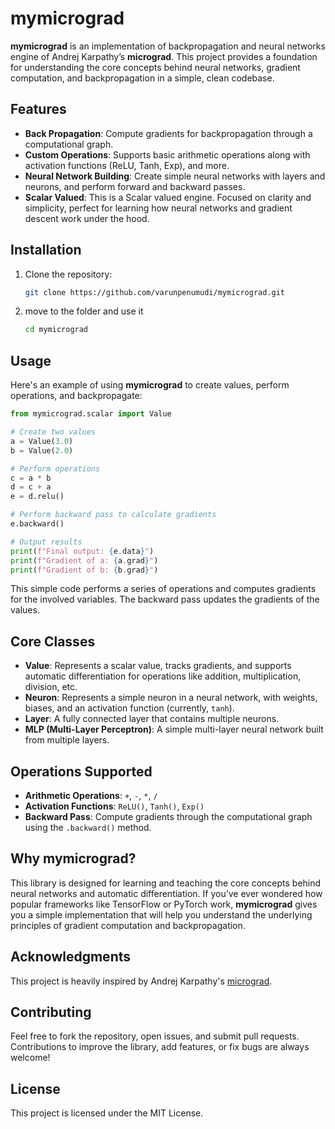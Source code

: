# **mymicrograd**

**mymicrograd** is an implementation of backpropagation and neural networks engine of Andrej Karpathy’s **micrograd**. This project provides a foundation for understanding the core concepts behind neural networks, gradient computation, and backpropagation in a simple, clean codebase.

## **Features**

- **Back Propagation**: Compute gradients for backpropagation through a computational graph.
- **Custom Operations**: Supports basic arithmetic operations along with activation functions (ReLU, Tanh, Exp), and more.
- **Neural Network Building**: Create simple neural networks with layers and neurons, and perform forward and backward passes.
- **Scalar Valued**: This is a Scalar valued engine. Focused on clarity and simplicity, perfect for learning how neural networks and gradient descent work under the hood.

## **Installation**

1. Clone the repository:

   ```bash
   git clone https://github.com/varunpenumudi/mymicrograd.git
   ```

2. move to the folder and use it
   ```bash
   cd mymicrograd
   ```

## **Usage**

Here's an example of using **mymicrograd** to create values, perform operations, and backpropagate:

```python
from mymicrograd.scalar import Value

# Create two values
a = Value(3.0)
b = Value(2.0)

# Perform operations
c = a * b
d = c + a
e = d.relu()

# Perform backward pass to calculate gradients
e.backward()

# Output results
print(f"Final output: {e.data}")
print(f"Gradient of a: {a.grad}")
print(f"Gradient of b: {b.grad}")
```

This simple code performs a series of operations and computes gradients for the involved variables. The backward pass updates the gradients of the values.

## **Core Classes**

- **Value**: Represents a scalar value, tracks gradients, and supports automatic differentiation for operations like addition, multiplication, division, etc.
- **Neuron**: Represents a simple neuron in a neural network, with weights, biases, and an activation function (currently, `tanh`).
- **Layer**: A fully connected layer that contains multiple neurons.
- **MLP (Multi-Layer Perceptron)**: A simple multi-layer neural network built from multiple layers.

## **Operations Supported**

- **Arithmetic Operations**: `+`, `-`, `*`, `/`
- **Activation Functions**: `ReLU()`, `Tanh()`, `Exp()`
- **Backward Pass**: Compute gradients through the computational graph using the `.backward()` method.

## **Why mymicrograd?**

This library is designed for learning and teaching the core concepts behind neural networks and automatic differentiation. If you’ve ever wondered how popular frameworks like TensorFlow or PyTorch work, **mymicrograd** gives you a simple implementation that will help you understand the underlying principles of gradient computation and backpropagation.

## **Acknowledgments**

This project is heavily inspired by Andrej Karpathy's [micrograd](https://github.com/karpathy/micrograd).

## **Contributing**

Feel free to fork the repository, open issues, and submit pull requests. Contributions to improve the library, add features, or fix bugs are always welcome!

## **License**

This project is licensed under the MIT License.
